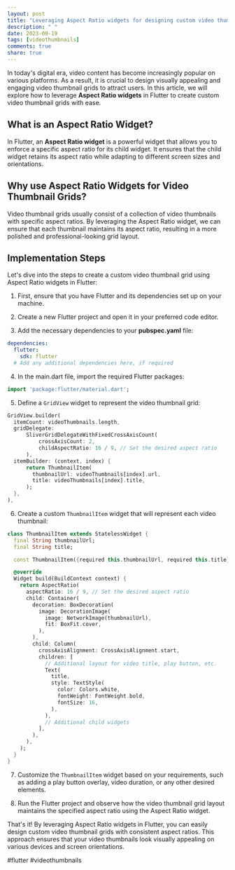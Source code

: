```yaml
---
layout: post
title: "Leveraging Aspect Ratio widgets for designing custom video thumbnail grids in Flutter"
description: " "
date: 2023-09-19
tags: [videothumbnails]
comments: true
share: true
---
```


In today's digital era, video content has become increasingly popular on various platforms. As a result, it is crucial to design visually appealing and engaging video thumbnail grids to attract users. In this article, we will explore how to leverage **Aspect Ratio widgets** in Flutter to create custom video thumbnail grids with ease.

## What is an Aspect Ratio Widget?

In Flutter, an **Aspect Ratio widget** is a powerful widget that allows you to enforce a specific aspect ratio for its child widget. It ensures that the child widget retains its aspect ratio while adapting to different screen sizes and orientations.

## Why use Aspect Ratio Widgets for Video Thumbnail Grids?

Video thumbnail grids usually consist of a collection of video thumbnails with specific aspect ratios. By leveraging the Aspect Ratio widget, we can ensure that each thumbnail maintains its aspect ratio, resulting in a more polished and professional-looking grid layout.

## Implementation Steps

Let's dive into the steps to create a custom video thumbnail grid using Aspect Ratio widgets in Flutter:

1. First, ensure that you have Flutter and its dependencies set up on your machine.

2. Create a new Flutter project and open it in your preferred code editor.

3. Add the necessary dependencies to your **pubspec.yaml** file:

```yaml
dependencies:
  flutter:
    sdk: flutter
  # Add any additional dependencies here, if required
```

4. In the main.dart file, import the required Flutter packages:

```dart
import 'package:flutter/material.dart';
```

5. Define a `GridView` widget to represent the video thumbnail grid:

```dart
GridView.builder(
  itemCount: videoThumbnails.length,
  gridDelegate:
      SliverGridDelegateWithFixedCrossAxisCount(
          crossAxisCount: 2,
          childAspectRatio: 16 / 9, // Set the desired aspect ratio
      ),
  itemBuilder: (context, index) {
      return ThumbnailItem(
        thumbnailUrl: videoThumbnails[index].url,
        title: videoThumbnails[index].title,
      );
  },
),
```

6. Create a custom `ThumbnailItem` widget that will represent each video thumbnail:

```dart
class ThumbnailItem extends StatelessWidget {
  final String thumbnailUrl;
  final String title;

  const ThumbnailItem({required this.thumbnailUrl, required this.title});

  @override
  Widget build(BuildContext context) {
    return AspectRatio(
      aspectRatio: 16 / 9, // Set the desired aspect ratio
      child: Container(
        decoration: BoxDecoration(
          image: DecorationImage(
            image: NetworkImage(thumbnailUrl),
            fit: BoxFit.cover,
          ),
        ),
        child: Column(
          crossAxisAlignment: CrossAxisAlignment.start,
          children: [
            // Additional layout for video title, play button, etc.
            Text(
              title,
              style: TextStyle(
                color: Colors.white,
                fontWeight: FontWeight.bold,
                fontSize: 16,
              ),
            ),
            // Additional child widgets
          ],
        ),
      ),
    );
  }
}
```

7. Customize the `ThumbnailItem` widget based on your requirements, such as adding a play button overlay, video duration, or any other desired elements.

8. Run the Flutter project and observe how the video thumbnail grid layout maintains the specified aspect ratio using the Aspect Ratio widget.

That's it! By leveraging Aspect Ratio widgets in Flutter, you can easily design custom video thumbnail grids with consistent aspect ratios. This approach ensures that your video thumbnails look visually appealing on various devices and screen orientations.

#flutter #videothumbnails